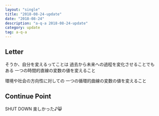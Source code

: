 ```yaml
---
layout: "single"
title: "2018-08-24-update"
date: "2018-08-24"
description: "a-q-a 2018-08-24-update"
category: update
tag: a-q-a
---
```


## Letter

そうか、自分を変えるってことは
過去から未来への過程を変化させることでもある
一つの時間的直線の変数の値を変えること

環境や社会の方向性に対しての
一つの循環的曲線の変数の値を変えること
## Continue Point

SHUT DOWN
楽しかった♪:smile_cat:
